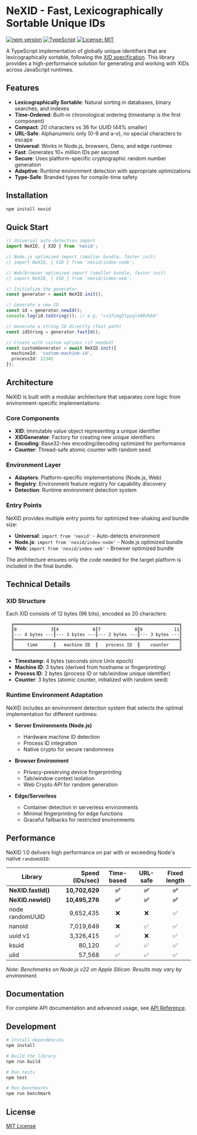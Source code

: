 # NeXID - Fast, Lexicographically Sortable Unique IDs

[![npm version](https://img.shields.io/npm/v/nexid.svg?style=flat&color=orange)](https://www.npmjs.com/package/nexid)
[![TypeScript](https://img.shields.io/badge/TypeScript-5.0%2B-blue)](https://www.typescriptlang.org/)
[![License: MIT](https://img.shields.io/badge/License-MIT-green.svg)](https://opensource.org/licenses/MIT)

A TypeScript implementation of globally unique identifiers that are lexicographically sortable, following the [XID specification](https://github.com/rs/xid). This library provides a high-performance solution for generating and working with XIDs across JavaScript runtimes.

## Features

- **Lexicographically Sortable**: Natural sorting in databases, binary searches, and indexes
- **Time-Ordered**: Built-in chronological ordering (timestamp is the first component)
- **Compact**: 20 characters vs 36 for UUID (44% smaller)
- **URL-Safe**: Alphanumeric only (0-9 and a-v), no special characters to escape
- **Universal**: Works in Node.js, browsers, Deno, and edge runtimes
- **Fast**: Generates 10+ million IDs per second
- **Secure**: Uses platform-specific cryptographic random number generation
- **Adaptive**: Runtime environment detection with appropriate optimizations
- **Type-Safe**: Branded types for compile-time safety

## Installation

```bash
npm install nexid
```

## Quick Start

```typescript
// Universal auto-detection import
import NeXID, { XID } from 'nexid';

// Node.js optimized import (smaller bundle, faster init)
// import NeXID, { XID } from 'nexid/index-node';

// Web/browser optimized import (smaller bundle, faster init)
// import NeXID, { XID } from 'nexid/index-web';

// Initialize the generator
const generator = await NeXID.init();

// Generate a new ID
const id = generator.newId();
console.log(id.toString()); // e.g. "cv37img5tppgl4002kb0"

// Generate a string ID directly (fast path)
const idString = generator.fastId();

// Create with custom options (if needed)
const customGenerator = await NeXID.init({
  machineId: 'custom-machine-id',
  processId: 12345
});
```

## Architecture

NeXID is built with a modular architecture that separates core logic from environment-specific implementations:

### Core Components

- **XID**: Immutable value object representing a unique identifier
- **XIDGenerator**: Factory for creating new unique identifiers
- **Encoding**: Base32-hex encoding/decoding optimized for performance
- **Counter**: Thread-safe atomic counter with random seed

### Environment Layer

- **Adapters**: Platform-specific implementations (Node.js, Web)
- **Registry**: Environment feature registry for capability discovery
- **Detection**: Runtime environment detection system

### Entry Points

NeXID provides multiple entry points for optimized tree-shaking and bundle size:

- **Universal**: `import from 'nexid'` - Auto-detects environment
- **Node.js**: `import from 'nexid/index-node'` - Node.js optimized bundle
- **Web**: `import from 'nexid/index-web'` - Browser optimized bundle

The architecture ensures only the code needed for the target platform is included in the final bundle.

## Technical Details

### XID Structure

Each XID consists of 12 bytes (96 bits), encoded as 20 characters:

```
  ╔═══════════════════════════════════════════════════════════════╗
  ║0             3║4             6║7             8║9            11║
  ║--- 4 bytes ---║--- 3 bytes ---║--- 2 bytes ---║--- 3 bytes ---║
  ║═══════════════════════════════════════════════════════════════║
  ║     time      ║   machine ID  ║   process ID  ║    counter    ║
  ╚═══════════════════════════════════════════════════════════════╝
```

- **Timestamp**: 4 bytes (seconds since Unix epoch)
- **Machine ID**: 3 bytes (derived from hostname or fingerprinting)
- **Process ID**: 2 bytes (process ID or tab/window unique identifier)
- **Counter**: 3 bytes (atomic counter, initialized with random seed)

### Runtime Environment Adaptation

NeXID includes an environment detection system that selects the optimal implementation for different runtimes:

- **Server Environments (Node.js)**
  - Hardware machine ID detection
  - Process ID integration
  - Native crypto for secure randomness

- **Browser Environment**
  - Privacy-preserving device fingerprinting
  - Tab/window context isolation
  - Web Crypto API for random generation

- **Edge/Serverless**
  - Container detection in serverless environments
  - Minimal fingerprinting for edge functions
  - Graceful fallbacks for restricted environments

## Performance

NeXID 1.0 delivers high performance on par with or exceeding Node's native `randomUUID`:

| Library            | Speed (IDs/sec) | Time-based | URL-safe | Fixed length |
| ------------------ | --------------: | :--------: | :------: | :----------: |
| **NeXID.fastId()** |  **10,702,629** |   **✅**   |  **✅**  |    **✅**    |
| **NeXID.newId()**  |  **10,495,276** |   **✅**   |  **✅**  |    **✅**    |
| node randomUUID    |       9,652,435 |     ❌     |    ❌    |      ✅      |
| nanoid             |       7,019,649 |     ❌     |    ✅    |      ✅      |
| uuid v1            |       3,326,415 |     ✅     |    ❌    |      ✅      |
| ksuid              |          80,120 |     ✅     |    ✅    |      ✅      |
| ulid               |          57,568 |     ✅     |    ✅    |      ✅      |

_Note: Benchmarks on Node.js v22 on Apple Silicon. Results may vary by environment._

## Documentation

For complete API documentation and advanced usage, see [API Reference](docs/api.md).

## Development

```bash
# Install dependencies
npm install

# Build the library
npm run build

# Run tests
npm test

# Run benchmarks
npm run benchmark
```

## License

[MIT License](LICENSE)